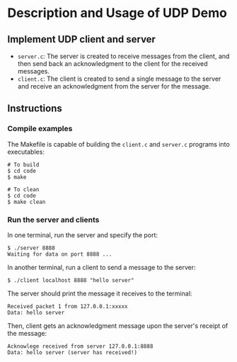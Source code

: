 # Description and Usage of UDP Demo

## Implement UDP client and server
- `server.c`: The server is created to receive messages from the client, and then send back an acknowledgment to the client for the received messages.
- `client.c`: The client is created to send a single message to the server and receive an acknowledgment from the server for the message.

## Instructions
### Compile examples
The Makefile is capable of building the `client.c` and `server.c` programs into executables: 
```
# To build
$ cd code
$ make

# To clean
$ cd code
$ make clean
```

### Run the server and clients

In one terminal, run the server and specify the port:
```
$ ./server 8888
Waiting for data on port 8888 ...
```

In another terminal, run a client to send a message to the server:
```
$ ./client localhost 8888 "hello server"
```

The server should print the message it receives to the terminal:
```
Received packet 1 from 127.0.0.1:xxxxx
Data: hello server
```

Then, client gets an acknowledgment message upon the server's receipt of the message:
```
Acknowlege received from server 127.0.0.1:8888
Data: hello server (server has received!)
```